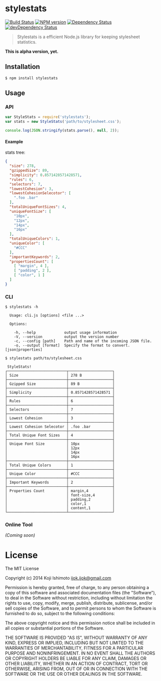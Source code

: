 # stylestats 

[![Build Status](https://secure.travis-ci.org/t32k/stylestats.png?branch=master)](http://travis-ci.org/t32k/stylestats)
[![NPM version](https://badge.fury.io/js/stylestats.png)](http://badge.fury.io/js/stylestats)
[![Dependency Status](https://david-dm.org/t32k/stylestats.png)](https://david-dm.org/t32k/stylestats)
[![devDependency Status](https://david-dm.org/t32k/stylestats/dev-status.png)](https://david-dm.org/t32k/stylestats#info=devDependencies)

> Stylestats is a efficient Node.js library for keeping stylesheet statistics.

__This is alpha version, yet.__

## Installation

```
$ npm install stylestats
```

## Usage

### API

```javascript
var StyleStats = require('stylestats');
var stats = new StyleStats('path/to/stylesheet.css');

console.log(JSON.stringify(stats.parse(), null, 2));
```

#### Example

stats tree:

```json
{
  "size": 278,
  "gzippedSize": 89,
  "simplicity": 0.8571428571428571,
  "rules": 6,
  "selectors": 7,
  "lowestCohesion": 3,
  "lowestCohesionSelecotor": [
    ".foo .bar"
  ],
  "totalUniqueFontSizes": 4,
  "uniqueFontSize": [
    "10px",
    "12px",
    "14px",
    "16px"
  ],
  "totalUniqueColors": 1,
  "uniqueColor": [
    "#CCC"
  ],
  "importantKeywords": 2,
  "propertiesCount": [
    [ "margin", 4 ],
    [ "padding", 2 ],
    [ "color", 1 ]
  ]
}
```


### CLI

```shell
$ stylestats -h

  Usage: cli.js [options] <file ...>

  Options:

    -h, --help             output usage information
    -V, --version          output the version number
    -c, --config [path]    Path and name of the incoming JSON file.
    -o, --output [format]  Specify the format to convert. [json|properties]
```

```shell
$ stylestats path/to/stylesheet.css

 StyleStats!
┌───────────────────────────┬────────────────────┐
│ Size                      │ 278 B              │
├───────────────────────────┼────────────────────┤
│ Gzipped Size              │ 89 B               │
├───────────────────────────┼────────────────────┤
│ Simplicity                │ 0.8571428571428571 │
├───────────────────────────┼────────────────────┤
│ Rules                     │ 6                  │
├───────────────────────────┼────────────────────┤
│ Selectors                 │ 7                  │
├───────────────────────────┼────────────────────┤
│ Lowest Cohesion           │ 3                  │
├───────────────────────────┼────────────────────┤
│ Lowest Cohesion Selecotor │ .foo .bar          │
├───────────────────────────┼────────────────────┤
│ Total Unique Font Sizes   │ 4                  │
├───────────────────────────┼────────────────────┤
│ Unique Font Size          │ 10px               │
│                           │ 12px               │
│                           │ 14px               │
│                           │ 16px               │
├───────────────────────────┼────────────────────┤
│ Total Unique Colors       │ 1                  │
├───────────────────────────┼────────────────────┤
│ Unique Color              │ #CCC               │
├───────────────────────────┼────────────────────┤
│ Important Keywords        │ 2                  │
├───────────────────────────┼────────────────────┤
│ Properties Count          │ margin,4           │
│                           │ font-size,4        │
│                           │ padding,2          │
│                           │ color,1            │
│                           │ content,1          │
└───────────────────────────┴────────────────────┘
```


### Online Tool

_(Coming soon)_


# License

The MIT License

Copyright (c) 2014 Koji Ishimoto <ijok.ijok@gmail.com>

Permission is hereby granted, free of charge, to any person obtaining a copy
of this software and associated documentation files (the "Software"), to deal
in the Software without restriction, including without limitation the rights
to use, copy, modify, merge, publish, distribute, sublicense, and/or sell
copies of the Software, and to permit persons to whom the Software is
furnished to do so, subject to the following conditions:

The above copyright notice and this permission notice shall be included in
all copies or substantial portions of the Software.

THE SOFTWARE IS PROVIDED "AS IS", WITHOUT WARRANTY OF ANY KIND, EXPRESS OR
IMPLIED, INCLUDING BUT NOT LIMITED TO THE WARRANTIES OF MERCHANTABILITY,
FITNESS FOR A PARTICULAR PURPOSE AND NONINFRINGEMENT. IN NO EVENT SHALL THE
AUTHORS OR COPYRIGHT HOLDERS BE LIABLE FOR ANY CLAIM, DAMAGES OR OTHER
LIABILITY, WHETHER IN AN ACTION OF CONTRACT, TORT OR OTHERWISE, ARISING FROM,
OUT OF OR IN CONNECTION WITH THE SOFTWARE OR THE USE OR OTHER DEALINGS IN
THE SOFTWARE.
